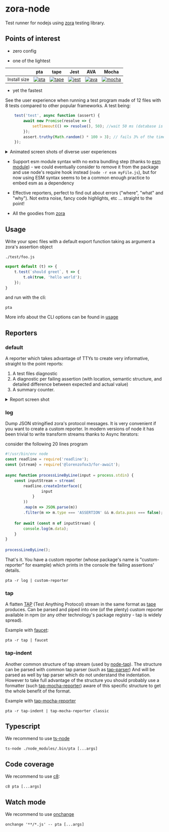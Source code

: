 # zora-node

Test runner for nodejs using [zora](https://github.com/lorenzofox3/zora) testing library.

## Points of interest

* zero config

* one of the lightest

|        |  pta  |  tape |  Jest  |  AVA  |  Mocha|
|--------|:-----------:|:-----------:|:-------------:|:------------:|:------------:|
|Install size | [![pta](https://packagephobia.now.sh/badge?p=pta)](https://packagephobia.now.sh/result?p=pta)  |[![tape](https://packagephobia.now.sh/badge?p=tape)](https://packagephobia.now.sh/result?p=tape)  |  [![jest](https://packagephobia.now.sh/badge?p=jest)](https://packagephobia.now.sh/result?p=jest) |  [![ava](https://packagephobia.now.sh/badge?p=ava)](https://packagephobia.now.sh/result?p=ava) |  [![mocha](https://packagephobia.now.sh/badge?p=mocha)](https://packagephobia.now.sh/result?p=mocha) |

* yet the fastest

See the user experience when running a test program made of 12 files with 8 tests compared to other popular frameworks.
A test being:
```javascript
    test('test', async function (assert) {
        await new Promise(resolve => {
            setTimeout(() => resolve(), 50); //wait 50 ms (database is processing, etc)
        });
        assert.truthy(Math.random() * 100 > 3); // fails 3% of the time
    });
``` 
<details>
    <summary>Animated screen shots of diverse user experiences</summary>

![ux screen shot](./media/exp.png)

</details>

* Support esm module syntax with no extra bundling step (thanks to [esm module](https://www.npmjs.com/package/esm)) - we could eventually consider to remove it from the package and use node's require hook instead (``node -r esm myFile.js``), but for now using ESM syntax seems to be a common enough practice to embed esm as a dependency

* Effective reporters, perfect to find out about errors ("where", "what" and "why"). Not extra noise, fancy code highlights, etc ... straight to the point!

* All the goodies from [zora](https://github.com/lorenzofox3/zora)

## Usage

Write your spec files with a default export function taking as argument a zora's assertion object

``./test/foo.js``
```javascript
export default (t) => {
    t.test(`should greet`, t => {
        t.ok(true, 'hello world');
    });
}
``` 

and run with the cli:

``pta``

More info about the CLI options can be found in [usage](src/usage.txt)

## Reporters

### default

A reporter which takes advantage of TTYs to create very informative, straight to the point reports:

1. A test files diagnostic
2. A diagnostic per failing assertion (with location, semantic structure, and detailed difference between expected and actual value)
3. A summary counter.

<details>
    <summary> Report screen shot</summary>

![test report screen shot](./media/test_report.png)

</details>

### log

Dump JSON stringified zora's protocol messages. It is very convenient if you want to create a custom reporter. In modern versions of node it has been trivial to write transform streams thanks to Async Iterators:

consider the following 20 lines program 
```javascript
#!/usr/bin/env node
const readline = require('readline');
const {stream} = require('@lorenzofox3/for-await');

async function processLineByLine(input = process.stdin) {
    const inputStream = stream(
        readline.createInterface({
                input
            }
        ))
        .map(m => JSON.parse(m))
        .filter(m => m.type === 'ASSERTION' && m.data.pass === false);

    for await (const m of inputStream) {
        console.log(m.data);
    }
}

processLineByLine();
```

That's it. You have a custom reporter (whose package's name is "custom-reporter" for example) which prints in the console the failing assertions' details. 

``pta -r log | custom-reporter``

### tap

A flatten [TAP](http://testanything.org/) (Test Anything Protocol) stream in the same format as [tape](https://github.com/substack/tape) produces. Can be parsed and piped into one (of the plenty) custom reporter available in npm (or any other technology's package registry - tap is widely spread).

Example with [faucet](https://www.npmjs.com/package/faucet):

``pta -r tap | faucet``

### tap-indent

Another common structure of tap stream (used by [node-tap](http://node-tap.org/)). The structure can be parsed with common tap parser (such as [tap-parser](https://github.com/tapjs/tap-parser)) And will be parsed as well by tap parser which
do not understand the indentation. However to take full advantage of the structure you should probably use a formatter (such [tap-mocha-reporter](https://www.npmjs.com/package/tap-mocha-reporter)) aware of this specific structure to get the whole benefit
of the format.

Example with [tap-mocha-reporter](https://www.npmjs.com/package/tap-mocha-reporter)

``pta -r tap-indent | tap-mocha-reporter classic``

## Typescript

We recommend to use [ts-node](https://github.com/TypeStrong/ts-node)

``ts-node ./node_modules/.bin/pta [...args]``

## Code coverage

We recommend to use [c8](https://www.npmjs.com/package/c8): 

``c8 pta [...args]``

## Watch mode

We recommend to use [onchange](https://github.com/Qard/onchange)

``onchange '**/*.js' -- pta [...args]``
